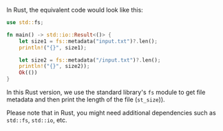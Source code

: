 In Rust, the equivalent code would look like this:

```rust
use std::fs;

fn main() -> std::io::Result<()> {
    let size1 = fs::metadata("input.txt")?.len();
    println!("{}", size1);

    let size2 = fs::metadata("/input.txt")?.len();
    println!("{}", size2));
    Ok(())
}
```
In this Rust version, we use the standard library's `fs` module to get file metadata and then print the length of the file (`st_size`)).

Please note that in Rust, you might need additional dependencies such as `std::fs`, `std::io`, etc.
